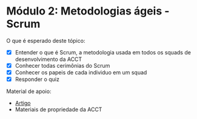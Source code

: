 # **Módulo 2: Metodologias ágeis - Scrum**

O que é esperado deste tópico:
- [x] Entender o que é Scrum, a metodologia usada em todos os squads de desenvolvimento da ACCT
- [x] Conhecer todas cerimônias do Scrum
- [x] Conhecer os papeis de cada individuo em um squad
- [x] Responder o quiz

Material de apoio:
- [Artigo](https://www.atlassian.com/br/agile/scrum)
- Materiais de propriedade da ACCT